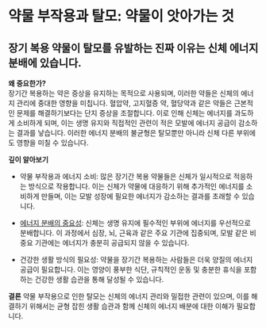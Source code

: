 
# 약물 부작용과 탈모: 약물이 앗아가는 것
## 장기 복용 약물이 탈모를 유발하는 진짜 이유는 신체 에너지 분배에 있습니다.

  
**왜 중요한가?**  
장기간 복용하는 약은 증상을 유지하는 목적으로 사용되며, 이러한 약들은 신체의 에너지 관리에 중대한 영향을 미칩니다. 혈압약, 고지혈증 약, 혈당약과 같은 약들은 근본적인 문제를 해결하기보다는 단지 증상을 조절합니다. 이로 인해 신체는 에너지를 과도하게 소비하게 되며, 이는 생명 유지와 직접적인 관련이 적은 모발에 에너지 공급이 감소하는 결과를 낳습니다. 이러한 에너지 분배의 불균형은 탈모뿐만 아니라 신체 다른 부위에도 영향을 미칠 수 있습니다.  
  
**깊이 알아보기**  

 - 약물 부작용과 에너지 소비: 많은 장기간 복용 약물들은 신체가 일시적으로 적응하는 방식으로 작용합니다. 이는 신체가 약물에 대응하기 위해 추가적인 에너지를 소비하게 만들며, 이는 모발 성장에 필요한 에너지가 감소하는 결과를 초래할 수 있습니다.  
 
 - [에너지 분배의 중요성](/m03/m0305): 신체는 생명 유지에 필수적인 부위에 에너지를 우선적으로 분배합니다. 이 과정에서 심장, 뇌, 근육과 같은 주요 기관에 집중되며, 모발 같은 비중요 기관에는 에너지가 충분히 공급되지 않을 수 있습니다.  
 
 - 건강한 생활 방식의 필요성: 약물을 장기간 복용하는 사람들은 더욱 양질의 에너지 공급이 필요합니다. 이는 영양이 풍부한 식단, 규칙적인 운동 및 충분한 휴식을 포함하는 건강한 생활 습관을 통해 달성될 수 있습니다.  
  
**결론**
약물 부작용으로 인한 탈모는 신체의 에너지 관리와 밀접한 관련이 있으며, 이를 해결하기 위해서는 균형 잡힌 생활 습관과 함께 신체의 에너지 배분에 대한 이해가 필요합니다.
<!--stackedit_data:
eyJoaXN0b3J5IjpbLTIzMTc4NTE0Nl19
-->